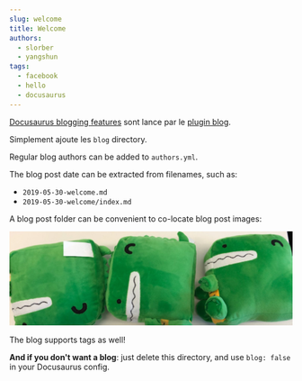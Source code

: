 ```yaml
---
slug: welcome
title: Welcome
authors:
  - slorber
  - yangshun
tags:
  - facebook
  - hello
  - docusaurus
---
```


[Docusaurus blogging features](https://docusaurus.io/docs/blog) sont lance par le [ plugin blog](https://docusaurus.io/docs/api/plugins/@docusaurus/plugin-content-blog).

Simplement ajoute les `blog` directory.

Regular blog authors can be added to `authors.yml`.

The blog post date can be extracted from filenames, such as:

- `2019-05-30-welcome.md`
- `2019-05-30-welcome/index.md`

A blog post folder can be convenient to co-locate blog post images:

![Docusaurus Plushie](./docusaurus-plushie-banner.jpeg)

The blog supports tags as well!

**And if you don't want a blog**: just delete this directory, and use `blog: false` in your Docusaurus config.
